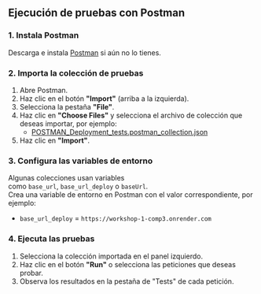 ## Ejecución de pruebas con Postman

### 1. Instala Postman

Descarga e instala [Postman](vscode-file://vscode-app/c:/Users/USUARIO/AppData/Local/Programs/Microsoft%20VS%20Code/resources/app/out/vs/code/electron-browser/workbench/workbench.html) si aún no lo tienes.

### 2. Importa la colección de pruebas

1. Abre Postman.
2. Haz clic en el botón **"Import"** (arriba a la izquierda).
3. Selecciona la pestaña **"File"**.
4. Haz clic en **"Choose Files"** y selecciona el archivo de colección que deseas importar, por ejemplo:
    - [POSTMAN_Deployment_tests.postman_collection.json](vscode-file://vscode-app/c:/Users/USUARIO/AppData/Local/Programs/Microsoft%20VS%20Code/resources/app/out/vs/code/electron-browser/workbench/workbench.html)
5. Haz clic en **"Import"**.

### 3. Configura las variables de entorno

Algunas colecciones usan variables como `base_url`, `base_url_deploy` o `baseUrl`.  
Crea una variable de entorno en Postman con el valor correspondiente, por ejemplo:

- `base_url_deploy` = `https://workshop-1-comp3.onrender.com`

### 4. Ejecuta las pruebas

1. Selecciona la colección importada en el panel izquierdo.
2. Haz clic en el botón **"Run"** o selecciona las peticiones que deseas probar.
3. Observa los resultados en la pestaña de "Tests" de cada petición.